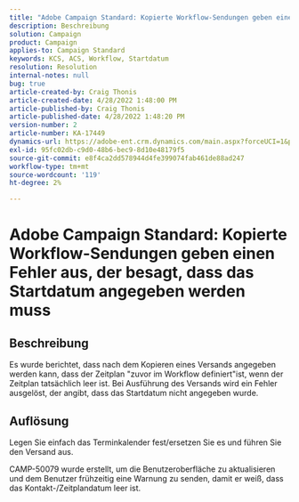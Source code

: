 ```yaml
---
title: "Adobe Campaign Standard: Kopierte Workflow-Sendungen geben einen Fehler aus, der besagt, dass das Startdatum angegeben werden muss."
description: Beschreibung
solution: Campaign
product: Campaign
applies-to: Campaign Standard
keywords: KCS, ACS, Workflow, Startdatum
resolution: Resolution
internal-notes: null
bug: true
article-created-by: Craig Thonis
article-created-date: 4/28/2022 1:48:00 PM
article-published-by: Craig Thonis
article-published-date: 4/28/2022 1:48:20 PM
version-number: 2
article-number: KA-17449
dynamics-url: https://adobe-ent.crm.dynamics.com/main.aspx?forceUCI=1&pagetype=entityrecord&etn=knowledgearticle&id=eb2b27cf-f9c6-ec11-a7b6-0022480a10ee
exl-id: 95fc02db-c9d0-48b6-bec9-8d10e48179f5
source-git-commit: e8f4ca2dd578944d4fe399074fab461de88ad247
workflow-type: tm+mt
source-wordcount: '119'
ht-degree: 2%

---
```


# Adobe Campaign Standard: Kopierte Workflow-Sendungen geben einen Fehler aus, der besagt, dass das Startdatum angegeben werden muss

## Beschreibung


Es wurde berichtet, dass nach dem Kopieren eines Versands angegeben werden kann, dass der Zeitplan &quot;zuvor im Workflow definiert&quot;ist, wenn der Zeitplan tatsächlich leer ist. Bei Ausführung des Versands wird ein Fehler ausgelöst, der angibt, dass das Startdatum nicht angegeben wurde.


## Auflösung


Legen Sie einfach das Terminkalender fest/ersetzen Sie es und führen Sie den Versand aus.

CAMP-50079 wurde erstellt, um die Benutzeroberfläche zu aktualisieren und dem Benutzer frühzeitig eine Warnung zu senden, damit er weiß, dass das Kontakt-/Zeitplandatum leer ist.

